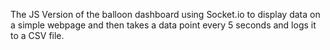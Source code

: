 The JS Version of the balloon dashboard using Socket.io to display data on a simple webpage and then takes a data point every 5 seconds and logs it to a CSV file.
